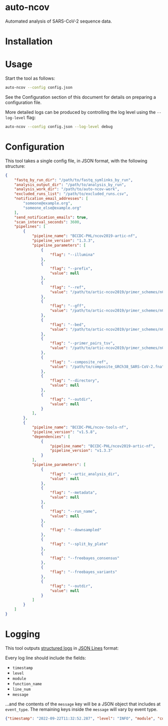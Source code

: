 # auto-ncov
Automated analysis of SARS-CoV-2 sequence data.

# Installation

# Usage
Start the tool as follows:

```bash
auto-ncov --config config.json
```

See the Configuration section of this document for details on preparing a configuration file.

More detailed logs can be produced by controlling the log level using the `--log-level` flag:

```bash
auto-ncov --config config.json --log-level debug
```

# Configuration
This tool takes a single config file, in JSON format, with the following structure:

```json
{
    "fastq_by_run_dir": "/path/to/fastq_symlinks_by_run",
    "analysis_output_dir": "/path/to/analysis_by_run",
    "analysis_work_dir": "/path/to/auto-ncov-work",
    "excluded_runs_list": "/path/to/excluded_runs.csv",
    "notification_email_addresses": [
        "someone@example.org",
        "someone_else@example.org"
    ],
    "send_notification_emails": true,
    "scan_interval_seconds": 3600,
    "pipelines": [
        {
            "pipeline_name": "BCCDC-PHL/ncov2019-artic-nf",
            "pipeline_version": "1.3.3",
            "pipeline_parameters": [
                {
                    "flag": "--illumina"
                },
                {
                    "flag": "--prefix",
                    "value": null
                },
                {
                    "flag": "--ref",
                    "value": "/path/to/artic-ncov2019/primer_schemes/nCoV-2019/V1200/nCoV-2019.reference.fasta"
                },
                {
                    "flag": "--gff",
                    "value": "/path/to/artic-ncov2019/primer_schemes/nCoV-2019/V1200/MN908947.3.gff"
                },
                {
                    "flag": "--bed",
                    "value": "/path/to/artic-ncov2019/primer_schemes/nCoV-2019/V1200/nCoV-2019.primer.bed"
                },
                {
                    "flag": "--primer_pairs_tsv",
                    "value": "/path/to/artic-ncov2019/primer_schemes/nCoV-2019/V1200/primer_pairs.tsv"
                },
                {
                    "flag": "--composite_ref",
                    "value": "/path/to/composite_GRCh38_SARS-CoV-2.fna"
                },
                {
                    "flag": "--directory",
                    "value": null
                },
                {
                    "flag": "--outdir",
                    "value": null
                }
            ],
        },
        {
            "pipeline_name": "BCCDC-PHL/ncov-tools-nf",
            "pipeline_version": "v1.5.8",
            "dependencies": [
                {
                    "pipeline_name": "BCCDC-PHL/ncov2019-artic-nf",
                    "pipeline_version": "v1.3.3"
                }
            ],
            "pipeline_parameters": [
                {
                    "flag": "--artic_analysis_dir",
                    "value": null
                },
                {
                    "flag": "--metadata",
                    "value": null
                },
                {
                    "flag": "--run_name",
                    "value": null
                },
                {
                    "flag": "--downsampled"
                },
                {
                    "flag": "--split_by_plate"
                },
                {
                    "flag": "--freebayes_consensus"
                },
                {
                    "flag": "--freebayes_variants"
                },
                {
                    "flag": "--outdir",
                    "value": null
                }
            ]
        }
    ]
}
```

# Logging
This tool outputs [structured logs](https://www.honeycomb.io/blog/structured-logging-and-your-team/) in [JSON Lines](https://jsonlines.org/) format:

Every log line should include the fields:

- `timestamp`
- `level`
- `module`
- `function_name`
- `line_num`
- `message`

...and the contents of the `message` key will be a JSON object that includes at `event_type`. The remaining keys inside the `message` will vary by event type.

```json
{"timestamp": "2022-09-22T11:32:52.287", "level": "INFO", "module", "core", "function_name": "scan", "line_num", 56, "message": {"event_type": "scan_start"}}
```
